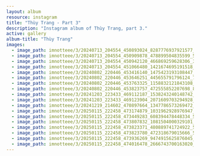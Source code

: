 ```yaml
---
layout: album
resource: instagram
title: "Thùy Trang - Part 3"
description: "Instagram album of Thùy Trang, part 3."
active: gallery
album-title: "Thùy Trang"
images:
  - image_path: imnotteee/3/20240713_204554_450893024_8287776937921577_5352951908113650865_n.jpg
  - image_path: imnotteee/3/20240713_204554_450909878_478899504835599_5832842245949304985_n.jpg
  - image_path: imnotteee/3/20240713_204554_450942120_466869259628306_3202888654237888580_n.jpg
  - image_path: imnotteee/3/20240713_204554_451066480_1421674695191518_4932729841792985531_n.jpg
  - image_path: imnotteee/3/20240802_220446_453416140_1475423193108447_9175383214401778784_n.jpg
  - image_path: imnotteee/3/20240802_220446_453646251_445655791796124_7848499217974580697_n.jpg
  - image_path: imnotteee/3/20240802_220446_453763325_1158832121843108_9005915674301767874_n.jpg
  - image_path: imnotteee/3/20240802_220446_453823757_472555852207698_8827799428730807349_n.jpg
  - image_path: imnotteee/3/20241203_223433_469112187_1538243240148742_4793577177367031545_n.jpg
  - image_path: imnotteee/3/20241203_223433_469123904_2071609703294928_4825062102077178134_n.jpg
  - image_path: imnotteee/3/20241219_214602_470897664_1347786573269472_8022074807312645608_n.jpg
  - image_path: imnotteee/3/20250115_222458_473174879_1031962928976947_9154087740258925679_n.jpg
  - image_path: imnotteee/3/20250115_222458_473449283_608394478448334_5760606267248332117_n.jpg
  - image_path: imnotteee/3/20250115_222458_473807832_1081504000329101_7923852432717982696_n.jpg
  - image_path: imnotteee/3/20250115_222458_473823371_480889741724922_5999980737854854476_n.jpg
  - image_path: imnotteee/3/20250115_222458_473823780_472318679015666_5167288000975514386_n.jpg
  - image_path: imnotteee/3/20250115_222458_473936269_9474915625876045_8500938180563175126_n.jpg
  - image_path: imnotteee/3/20250115_222458_474016478_2666743700163020_1493410718529074013_n.jpg
---
```

